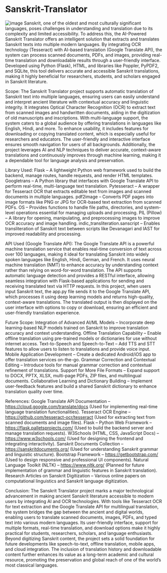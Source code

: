 # Sanskrit-Translator

![image](https://github.com/user-attachments/assets/11ba6625-5f65-4ace-91b3-581172733504)
Sanskrit, one of the oldest and most culturally significant languages, poses challenges in understanding and translation due to its complexity and limited accessibility. To address this, the AI-Powered Sanskrit Translator offers an intelligent solution that extracts and translates Sanskrit texts into multiple modern languages. By integrating OCR technology (Tesseract) with AI-based translation (Google Translate API), the system can process scanned documents, PDFs, and images, providing real-time translation and downloadable results through a user-friendly interface. Developed using Python (Flask), HTML, and libraries like Poppler, PyPDF2, and SQLite, this tool delivers accurate and accessible Sanskrit translations, making it highly beneficial for researchers, students, and scholars engaged in Sanskrit literature.

Scope:
The Sanskrit Translator project supports automatic translation of Sanskrit text into multiple languages, ensuring users can easily understand and interpret ancient literature with contextual accuracy and linguistic integrity. It integrates Optical Character Recognition (OCR) to extract text from scanned images and handwritten documents, aiding in the digitization of old manuscripts and inscriptions. With multi-language support, the system caters to a global audience by offering translations in languages like English, Hindi, and more. To enhance usability, it includes features for downloading or copying translated content, which is especially useful for researchers and educators. The user-friendly and interactive interface ensures smooth navigation for users of all backgrounds. Additionally, the project leverages AI and NLP techniques to deliver accurate, context-aware translations and continuously improves through machine learning, making it a dependable tool for language analysis and preservation.

Library Used:
Flask – A lightweight Python web framework used to build the backend, manage routes, handle requests, and render HTML templates.
Googletrans – A Python library that interfaces with Google Translate API to perform real-time, multi-language text translation.
Pytesseract – A wrapper for Tesseract OCR that extracts editable text from images and scanned documents in multiple languages.
pdf2image – Converts PDF pages into image formats like PNG or JPG for OCR-based text extraction from scanned PDFs.
OS – Provides functions to handle file paths, directories, and system-level operations essential for managing uploads and processing.
PIL (Pillow) – A library for opening, manipulating, and preprocessing images to improve OCR accuracy and image handling.
indic_transliteration.sanscript – Enables transliteration of Sanskrit text between scripts like Devanagari and IAST for improved readability and processing.

API Used (Google Translate API):
The Google Translate API is a powerful machine translation service that enables real-time conversion of text across over 100 languages, making it ideal for translating Sanskrit into widely spoken languages like English, Hindi, German, and French. It uses neural machine translation (NMT) to enhance accuracy by understanding context rather than relying on word-for-word translation. The API supports automatic language detection and provides a RESTful interface, allowing seamless integration with Flask-based applications for sending and receiving translated text via HTTP requests. In this project, when users input Sanskrit text, the app.py file sends it to the Google Translate API, which processes it using deep learning models and returns high-quality, context-aware translations. The translated output is then displayed on the user interface with options to copy or download, ensuring an efficient and user-friendly translation experience.

Future Scope:
Integration of Advanced AI/ML Models – Incorporate deep learning-based NLP models trained on Sanskrit to improve translation accuracy and context understanding.
Offline Translation Capability – Enable offline translation using pre-trained models or dictionaries for use without internet access.
Text-to-Speech and Speech-to-Text – Add TTS and STT features to allow users to listen to translations and provide voice input.
Mobile Application Development – Create a dedicated Android/iOS app to offer translation services on-the-go.
Grammar Correction and Contextual Editing – Introduce tools for manual grammar correction and contextual refinement of translations.
Support for More File Formats – Expand support to DOCX, PPTX, XLSX, multi-page PDFs, ZIP files, and multilingual documents.
Collaborative Learning and Dictionary Building – Implement user-feedback features and build a shared Sanskrit dictionary to enhance translation quality over time.

References:
Google Translate API Documentation – https://cloud.google.com/translate/docs (Used for implementing real-time language translation functionalities).
Tesseract OCR Engine – https://github.com/tesseract-ocr/tesseract (Used for extracting text from scanned documents and image files).
Flask – Python Web Framework – https://flask.palletsprojects.com/ (Used to build the backend server and manage translation requests).
W3Schools (HTML, CSS, JavaScript Docs) – https://www.w3schools.com/ (Used for designing the frontend and integrating interactivity).
Sanskrit Documents Collection – https://sanskritdocuments.org/ (Used for understanding Sanskrit grammar and linguistic structure).
Bootstrap Framework – https://getbootstrap.com/ (Used to design responsive and professional UI components).
Natural Language Toolkit (NLTK) – https://www.nltk.org/ (Planned for future implementation of grammar and linguistic features in Sanskrit translation).
Research Articles on Sanskrit Digitization – Various online papers on computational linguistics and Sanskrit language digitization.

Conclusion:
The Sanskrit Translator project marks a major technological advancement in making ancient Sanskrit literature accessible to modern users by integrating AI and OCR technologies. With tools like Tesseract OCR for text extraction and the Google Translate API for multilingual translation, the system bridges the gap between the ancient and digital worlds, enabling users to translate scanned documents, images, PDFs, and typed text into various modern languages. Its user-friendly interface, support for multiple formats, real-time translation, and download options make it highly practical for students, researchers, scholars, and language enthusiasts. Beyond digitizing Sanskrit content, the project sets a solid foundation for future developments like speech-to-text, offline translation, mobile apps, and cloud integration. The inclusion of translation history and downloadable content further enhances its value as a long-term academic and cultural resource, promoting the preservation and global reach of one of the world’s most classical languages.

